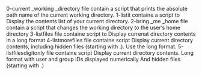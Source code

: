 0-current _working _directory file contain a script that prints the absolute path name of the current working directory.
1-listit containe a script to Display the contents list of your current directory.
2-bring _me _home file contain a script that changes the working directory to the user’s home directory
3-listfiles file containe script to Display currenat directory contents in a long format
4-listmorefiles file containe script Display current directory contents, including hidden files (starting with .). Use the long format.
5-listfilesdigitonly file containe script Display current directory contents.
     Long format
     with user and group IDs displayed numerically
     And hidden files (starting with .)

